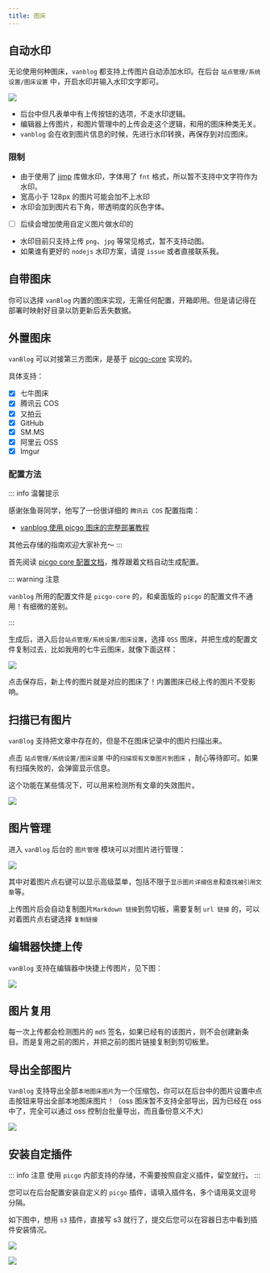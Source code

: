 ```yaml
---
title: 图床
---
```


## 自动水印

无论使用何种图床，`vanblog` 都支持上传图片自动添加水印。在后台 `站点管理/系统设置/图床设置` 中，开启水印并输入水印文字即可。

![](https://pic.mereith.com/img/9a49bf9afa30c136994330014ca9d2d9.clipboard-2023-02-27.png)

- 后台中但凡表单中有上传按钮的选项，不走水印逻辑。
- 编辑器上传图片，和图片管理中的上传会走这个逻辑，和用的图床种类无关。
- `vanblog` 会在收到图片信息的时候，先进行水印转换，再保存到对应图床。

### 限制

- 由于使用了 [jimp](https://github.com/jimp-dev/jimp/) 库做水印，字体用了 `fnt` 格式，所以暂不支持中文字符作为水印。
- 宽高小于 128px 的图片可能会加不上水印
- 水印会加到图片右下角，带透明度的灰色字体。
- [ ] 后续会增加使用自定义图片做水印的
- 水印目前只支持上传 `png`、`jpg` 等常见格式，暂不支持动图。
- 如果谁有更好的 `nodejs` 水印方案，请提 `issue` 或者直接联系我。

## 自带图床

你可以选择 `vanBlog` 内置的图床实现，无需任何配置，开箱即用。但是请记得在部署时映射好目录以防更新后丢失数据。

## 外置图床

`vanBlog` 可以对接第三方图床，是基于 [picgo-core](https://picgo.github.io/PicGo-Core-Doc/) 实现的。

具体支持：

- [x] 七牛图床
- [x] 腾讯云 COS
- [x] 又拍云
- [x] GitHub
- [x] SM.MS
- [x] 阿里云 OSS
- [x] Imgur

### 配置方法

::: info 温馨提示

感谢张鱼哥同学，他写了一份很详细的 `腾讯云 COS` 配置指南：

- [vanblog 使用 picgo 图床的完整部署教程](https://www.handyzyg.cn/post/47)

其他云存储的指南欢迎大家补充～
:::

首先阅读 [picgo core 配置文档](https://picgo.github.io/PicGo-Core-Doc/zh/guide/config.html#%E8%87%AA%E5%8A%A8%E7%94%9F%E6%88%90)，推荐跟着文档自动生成配置。

::: warning 注意

`vanblog` 所用的配置文件是 `picgo-core` 的，和桌面版的 `picgo` 的配置文件不通用！有细微的差别。

:::

生成后，进入后台`站点管理/系统设置/图床设置`，选择 `OSS` 图床，并把生成的配置文件复制过去，比如我用的七牛云图床，就像下面这样：

![](https://pic.mereith.com/img/73d7d98839fb36fa26e450423aa7d147.clipboard-2022-09-20.png)

点击保存后，新上传的图片就是对应的图床了！内置图床已经上传的图片不受影响。

## 扫描已有图片

`vanBlog` 支持把文章中存在的，但是不在图床记录中的图片扫描出来。

点击 `站点管理/系统设置/图床设置` 中的`扫描现有文章图片到图床` ，耐心等待即可。如果有扫描失败的，会弹窗显示信息。

这个功能在某些情况下，可以用来检测所有文章的失效图片。

![](https://pic.mereith.com/img/cb00c069e9fba6308151c859bd78d15d.clipboard-2022-08-15.png)

## 图片管理

进入 `vanBlog` 后台的 `图片管理` 模块可以对图片进行管理：

![](https://pic.mereith.com/img/5be657eaaff09be9dd4a77d968e54c21.clipboard-2022-08-15.png)

其中对着图片点右键可以显示高级菜单，包括不限于`显示图片详细信息`和`查找被引用文章`等。

上传图片后会自动复制图片`Markdown 链接`到剪切板，需要复制 `url 链接` 的，可以对着图片点右键选择 `复制链接`

## 编辑器快捷上传

`vanBlog` 支持在编辑器中快捷上传图片，见下图：

![](https://www.mereith.com/static/img/8ad428da63e4380d4b1c2f2a8362b492.clipboard-2022-09-08.png)

## 图片复用

每一次上传都会检测图片的 `md5` 签名，如果已经有的该图片，则不会创建新条目。而是复用之前的图片，并把之前的图片链接复制到剪切板里。

## 导出全部图片

`VanBlog` 支持导出全部`本地图床图片`为一个压缩包，你可以在后台中的图片设置中点击按钮来导出全部本地图床图片！（oss 图床暂不支持全部导出，因为已经在 oss 中了，完全可以通过 oss 控制台批量导出，而且备份意义不大）

![](https://www.mereith.com/static/img/dd5f0f0a1ff61a1a5d22c09fcaa8178c.clipboard-2022-09-01.png)

## 安装自定插件

::: info 注意
使用 `picgo` 内部支持的存储，不需要按照自定义插件，留空就行。
:::

您可以在后台配置安装自定义的 `picgo` 插件，请填入插件名，多个请用英文逗号分隔。

如下图中，想用 `s3` 插件，直接写 s3 就行了，提交后您可以在容器日志中看到插件安装情况。

![](https://pic.mereith.com/img/73d7d98839fb36fa26e450423aa7d147.clipboard-2022-09-20.png)

![](https://pic.mereith.com/img/283fbd4ca8addeaf06b2f3d6ae1c4643.clipboard-2022-09-20.png)

